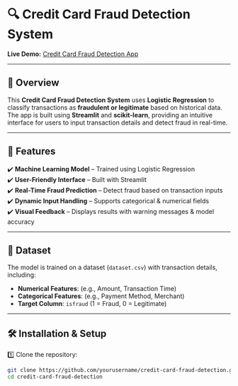 # 🔍 Credit Card Fraud Detection System  
**Live Demo:** [Credit Card Fraud Detection App](https://creditcardfrauddetectionprediction.streamlit.app/)  

---

## 📌 Overview  
This **Credit Card Fraud Detection System** uses **Logistic Regression** to classify transactions as **fraudulent or legitimate** based on historical data. The app is built using **Streamlit** and **scikit-learn**, providing an intuitive interface for users to input transaction details and detect fraud in real-time.  

---

## 🚀 Features  
✔️ **Machine Learning Model** – Trained using Logistic Regression  
✔️ **User-Friendly Interface** – Built with Streamlit  
✔️ **Real-Time Fraud Prediction** – Detect fraud based on transaction inputs  
✔️ **Dynamic Input Handling** – Supports categorical & numerical fields  
✔️ **Visual Feedback** – Displays results with warning messages & model accuracy  

---

## 📂 Dataset  
The model is trained on a dataset (`dataset.csv`) with transaction details, including:  
- **Numerical Features**: (e.g., Amount, Transaction Time)  
- **Categorical Features**: (e.g., Payment Method, Merchant)  
- **Target Column**: `isfraud` (1 = Fraud, 0 = Legitimate)  

---

## 🛠️ Installation & Setup  
1️⃣ Clone the repository:  
```sh
git clone https://github.com/yourusername/credit-card-fraud-detection.git
cd credit-card-fraud-detection
